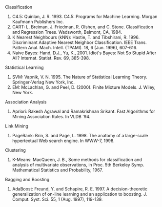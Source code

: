 Classification
1. C4.5: Quinlan, J. R. 1993. C4.5: Programs for Machine Learning. Morgan Kaufmann Publishers Inc.
2. CART: L. Breiman, J. Friedman, R. Olshen, and C. Stone. Classification and Regression Trees. Wadsworth, Belmont, CA, 1984.
3. K Nearest Neighbours (kNN): Hastie, T. and Tibshirani, R. 1996. Discriminant Adaptive Nearest Neighbor Classification. IEEE Trans. Pattern Anal. Mach. Intell. (TPAMI). 18, 6 (Jun. 1996), 607-616.
4. Naive Bayes: Hand, D.J., Yu, K., 2001. Idiot's Bayes: Not So Stupid After All? Internat. Statist. Rev. 69, 385-398.

Statistical Learning
1. SVM: Vapnik, V. N. 1995. The Nature of Statistical Learning Theory. Springer-Verlag New York,  Inc.
2. EM: McLachlan, G. and Peel, D. (2000). Finite Mixture Models. J. Wiley, New York.

Association Analysis
1. Apriori: Rakesh Agrawal and Ramakrishnan Srikant. Fast Algorithms for Mining Association Rules. In VLDB '94.

Link Mining
1. PageRank: Brin, S. and Page, L. 1998. The anatomy of a large-scale hypertextual Web search engine. In WWW-7, 1998.

Clustering
1. K-Means: MacQueen, J. B., Some methods for classification and analysis of multivariate observations, in Proc. 5th Berkeley Symp. Mathematical Statistics and Probability, 1967.

Bagging and Boosting
1. AdaBoost: Freund, Y. and Schapire, R. E. 1997. A decision-theoretic generalization of on-line learning and an application to boosting. J. Comput. Syst. Sci. 55, 1 (Aug. 1997), 119-139.


